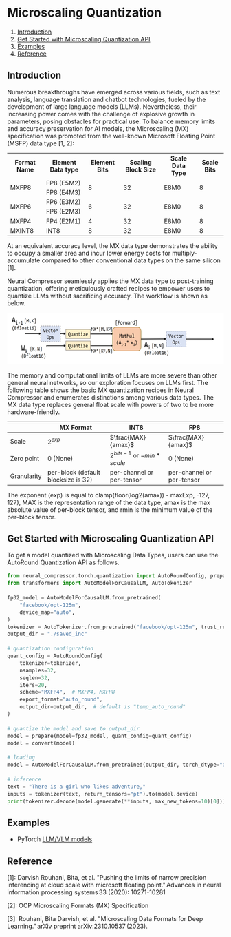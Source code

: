 Microscaling Quantization
===============

1. [Introduction](#introduction)
2. [Get Started with Microscaling Quantization API](#get-start-with-microscaling-quantization-api)
3. [Examples](#examples)
4. [Reference](#reference)

## Introduction

Numerous breakthroughs have emerged across various fields, such as text analysis, language translation and chatbot technologies, fueled by the development of large language models (LLMs). Nevertheless, their increasing power comes with the challenge of explosive growth in parameters, posing obstacles for practical use. To balance memory limits and accuracy preservation for AI models, the Microscaling (MX) specification was promoted from the well-known Microsoft Floating Point (MSFP) data type [1, 2]:

<table>
  <tr>
    <th>Format Name</th>
    <th>Element Data type</th>
    <th>Element Bits</th>
    <th>Scaling Block Size</th>
    <th>Scale Data Type</th> 
    <th>Scale Bits</th>
  </tr>
  <tr>
    <td rowspan="2">MXFP8</td>
    <td>FP8 (E5M2)</td>
    <td rowspan="2">8</td>
    <td rowspan="2">32</td>
    <td rowspan="2">E8M0</td>
    <td rowspan="2">8</td>
  </tr>
  <tr>
    <td>FP8 (E4M3)</td>
  </tr>
  <tr>
    <td rowspan="2">MXFP6</td>
    <td>FP6 (E3M2)</td>
    <td rowspan="2">6</td>
    <td rowspan="2">32</td>
    <td rowspan="2">E8M0</td>
    <td rowspan="2">8</td>
  </tr>
  <tr>
    <td>FP6 (E2M3)</td>
  </tr>
  <tr>
    <td>MXFP4</td>
    <td>FP4 (E2M1)</td>
    <td>4</td>
    <td>32</td>
    <td>E8M0</td> 
    <td>8</td>
  </tr>
  <tr>
    <td>MXINT8</td>
    <td>INT8</td>
    <td>8</td>
    <td>32</td>
    <td>E8M0</td> 
    <td>8</td>
  </tr>
</table>


At an equivalent accuracy level, the MX data type demonstrates the ability to occupy a smaller area and incur lower energy costs for multiply-accumulate compared to other conventional data types on the same silicon [1].

Neural Compressor seamlessly applies the MX data type to post-training quantization, offering meticulously crafted recipes to empower users to quantize LLMs without sacrificing accuracy. The workflow is shown as below.

<a target="_blank" href="./imgs/mx_workflow.png" text-align:left>
    <left> 
        <img src="./imgs/mx_workflow.png" alt="Workflow of MX Quant (source [3])" height=120> 
    </left>
</a>

The memory and computational limits of LLMs are more severe than other general neural networks, so our exploration focuses on LLMs first. The following table shows the basic MX quantization recipes in Neural Compressor and enumerates distinctions among various data types. The MX data type replaces general float scale with powers of two to be more hardware-friendly.

|            | MX Format |  INT8  |  FP8  |
|------------|--------------|------------|------------|
|  Scale  |   $2^{exp}$   |  $\frac{MAX}{amax}$  |  $\frac{MAX}{amax}$  |
|  Zero point  |   0 (None)   | $2^{bits - 1}$ or $-min * scale$ |   0 (None)   |
|  Granularity  |  per-block (default blocksize is 32)   |  per-channel or per-tensor  | per-channel or per-tensor  |

The exponent (exp) is equal to clamp(floor(log2(amax)) - maxExp, -127, 127), MAX is the representation range of the data type, amax is the max absolute value of per-block tensor, and rmin is the minimum value of the per-block tensor.


## Get Started with Microscaling Quantization API

To get a model quantized with Microscaling Data Types, users can use the AutoRound Quantization API as follows.

```python
from neural_compressor.torch.quantization import AutoRoundConfig, prepare, convert
from transformers import AutoModelForCausalLM, AutoTokenizer

fp32_model = AutoModelForCausalLM.from_pretrained(
    "facebook/opt-125m",
    device_map="auto",
)
tokenizer = AutoTokenizer.from_pretrained("facebook/opt-125m", trust_remote_code=True)
output_dir = "./saved_inc"

# quantization configuration
quant_config = AutoRoundConfig(
    tokenizer=tokenizer,
    nsamples=32,
    seqlen=32,
    iters=20,
    scheme="MXFP4",  # MXFP4, MXFP8
    export_format="auto_round",
    output_dir=output_dir,  # default is "temp_auto_round"
)

# quantize the model and save to output_dir
model = prepare(model=fp32_model, quant_config=quant_config)
model = convert(model)

# loading
model = AutoModelForCausalLM.from_pretrained(output_dir, torch_dtype="auto", device_map="auto")

# inference
text = "There is a girl who likes adventure,"
inputs = tokenizer(text, return_tensors="pt").to(model.device)
print(tokenizer.decode(model.generate(**inputs, max_new_tokens=10)[0]))
```

## Examples

- PyTorch [LLM/VLM models](/examples/pytorch/multimodal-modeling/quantization/auto_round/llama4)


## Reference

[1]: Darvish Rouhani, Bita, et al. "Pushing the limits of narrow precision inferencing at cloud scale with microsoft floating point." Advances in neural information processing systems 33 (2020): 10271-10281 

[2]: OCP Microscaling Formats (MX) Specification

[3]: Rouhani, Bita Darvish, et al. "Microscaling Data Formats for Deep Learning." arXiv preprint arXiv:2310.10537 (2023). 
